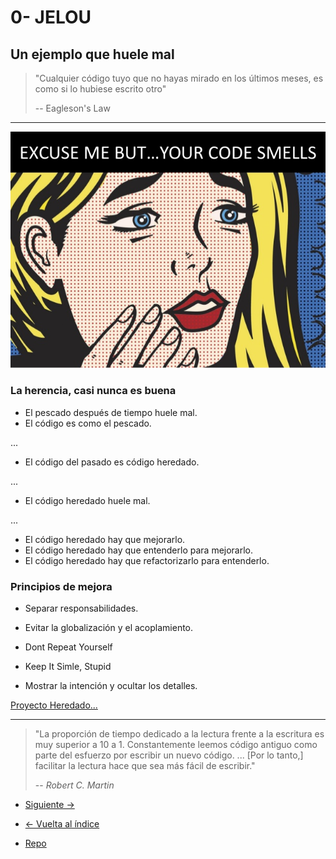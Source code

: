 # 0- JELOU

## Un ejemplo que huele mal

> "Cualquier código tuyo que no hayas mirado en los últimos meses, es como si lo hubiese escrito otro"
>
> -- Eagleson's Law

---

![Perdone pero... le huele el código](./your-code-smells.jpg)

### La herencia, casi nunca es buena

- El pescado después de tiempo huele mal.
- El código es como el pescado.

...

- El código del pasado es código heredado.

...

- El código heredado huele mal.

...

- El código heredado hay que mejorarlo.
- El código heredado hay que entenderlo para mejorarlo.
- El código heredado hay que refactorizarlo para entenderlo.

### Principios de mejora

- Separar responsabilidades.

- Evitar la globalización y el acoplamiento.

- Dont Repeat Yourself

- Keep It Simle, Stupid

- Mostrar la intención y ocultar los detalles.

[Proyecto Heredado...](https://github.com/benbyford/game-of-life-js)

---

> "La proporción de tiempo dedicado a la lectura frente a la escritura es muy superior a 10 a 1. Constantemente leemos código antiguo como parte del esfuerzo por escribir un nuevo código. ... [Por lo tanto,] facilitar la lectura hace que sea más fácil de escribir."
>
> -- _Robert C. Martin_

- [Siguiente ->](./1-test.md)

- [<- Vuelta al índice ](./)

- [Repo](https://github.com/AcademiaBinaria/CleanCode)
